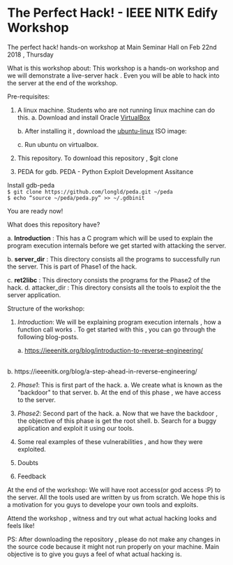 # The Perfect Hack! - IEEE NITK Edify Workshop

The perfect hack! hands-on workshop at Main Seminar Hall on Feb 22nd 2018 , Thursday

What is this workshop about:
This workshop is a hands-on workshop and we will demonstrate a live-server hack .
Even you will be able to hack into the server at the end of the workshop.

Pre-requisites:

 1. A linux machine.
  Students who are not running linux machine can do this.
     a.  Download and install Oracle [VirtualBox](https://www.virtualbox.org/) 
          

    b.  After installing it , download the [ubuntu-linux](https://www.ubuntu.com/download/desktop) ISO image:
         
   

    c.  Run ubuntu on virtualbox.
    
2. This repository. To download this repository ,
    $git clone <URL to be added>
    
3. PEDA for gdb. PEDA - Python Exploit Development Assitance
      
  Install gdb-peda
  </br>
  `$ git clone https://github.com/longld/peda.git ~/peda`
  </br>
  `$ echo “source ~/peda/peda.py” >> ~/.gdbinit`

You are ready now!

What does this repository have?
 
  a. **Introduction** : This has a C program which will be used to explain the program execution internals before we get started with 
      attacking the server.
  
b. **server_dir**   : This directory consists all the programs to successfully run the server. This is part of Phase1 of the hack. 
  
c. **ret2libc**     : This directory consists the programs for the Phase2 of the hack.
  d. attacker_dir : This directory consists all the tools to exploit the the server application.
   

 Structure of the workshop:
 
 1. *Introduction*: We will be explaining program execution internals , how a function call works .
  To get started with this , you can go through the following blog-posts.     
  
      a.  https://ieeenitk.org/blog/introduction-to-reverse-engineering/
  </br>
      b.  https://ieeenitk.org/blog/a-step-ahead-in-reverse-engineering/
      
 2. *Phase1*: This is first part of the  hack.
     a. We create what is known as the "backdoor" to that server.
     b. At the end of this phase , we have access to the server.
 
 3. *Phase2*: Second part of the hack.
     a. Now that we have the backdoor , the objective of this phase is get the root shell.
     b. Search for a buggy application and exploit it using our tools.
 
 4. Some real examples of these vulnerabilities , and how they were exploited.
 
 5. Doubts 
 
 6. Feedback
 
  
 At the end of the workshop: We will have root access(or god access :P) to the server.
 All the tools used are written by us from scratch. We hope this is a motivation for you guys to develope your own tools and exploits.
 
 Attend the workshop , witness and try out what actual hacking looks and feels like!
 
 PS:  After downloading the repository , please do not make any changes in the source code because it might not run properly on your machine. Main objective is to give you guys a feel of what actual hacking is.

 
 










